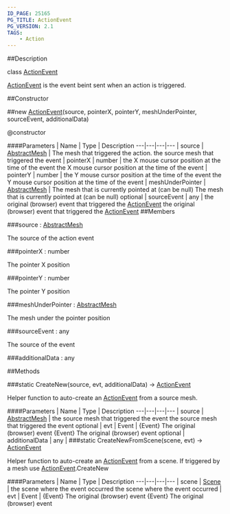 ```yaml
---
ID_PAGE: 25165
PG_TITLE: ActionEvent
PG_VERSION: 2.1
TAGS:
    - Action
---
```

##Description

class [ActionEvent](/classes/2.2/ActionEvent)

[ActionEvent](/classes/2.2/ActionEvent) is the event beint sent when an action is triggered.

##Constructor

##new [ActionEvent](/classes/2.2/ActionEvent)(source, pointerX, pointerY, meshUnderPointer, sourceEvent, additionalData)

@constructor

####Parameters
 | Name | Type | Description
---|---|---|---
 | source | [AbstractMesh](/classes/2.2/AbstractMesh) |  The mesh that triggered the action. the source mesh that triggered the event
 | pointerX | number |  the X mouse cursor position at the time of the event the X mouse cursor position at the time of the event
 | pointerY | number |  the Y mouse cursor position at the time of the event the Y mouse cursor position at the time of the event
 | meshUnderPointer | [AbstractMesh](/classes/2.2/AbstractMesh) |  The mesh that is currently pointed at (can be null) The mesh that is currently pointed at (can be null)
optional | sourceEvent | any |  the original (browser) event that triggered the [ActionEvent](/classes/2.2/ActionEvent) the original (browser) event that triggered the [ActionEvent](/classes/2.2/ActionEvent)
##Members

###source : [AbstractMesh](/classes/2.2/AbstractMesh)

The source of the action event

###pointerX : number

The pointer X position

###pointerY : number

The pointer Y position

###meshUnderPointer : [AbstractMesh](/classes/2.2/AbstractMesh)

The mesh under the pointer position

###sourceEvent : any

The source of the event

###additionalData : any



##Methods

###static CreateNew(source, evt, additionalData) &rarr; [ActionEvent](/classes/2.2/ActionEvent)

Helper function to auto-create an [ActionEvent](/classes/2.2/ActionEvent) from a source mesh.

####Parameters
 | Name | Type | Description
---|---|---|---
 | source | [AbstractMesh](/classes/2.2/AbstractMesh) |  the source mesh that triggered the event the source mesh that triggered the event
optional | evt | Event |  {Event} The original (browser) event {Event} The original (browser) event
optional | additionalData | any | 
###static CreateNewFromScene(scene, evt) &rarr; [ActionEvent](/classes/2.2/ActionEvent)

Helper function to auto-create an [ActionEvent](/classes/2.2/ActionEvent) from a scene. If triggered by a mesh use [ActionEvent](/classes/2.2/ActionEvent).CreateNew

####Parameters
 | Name | Type | Description
---|---|---|---
 | scene | [Scene](/classes/2.2/Scene) |  the scene where the event occurred the scene where the event occurred
 | evt | Event |  {Event} The original (browser) event {Event} The original (browser) event
